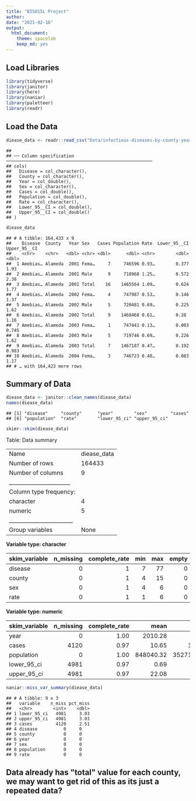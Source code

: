 ```yaml
---
title: "BIS015L Project"
author: 
date: "2021-02-16"
output:
  html_document: 
    theme: spacelab
    keep_md: yes
---
```


## Load Libraries 


```r
library(tidyverse)
library(janitor)
library(here)
library(naniar)
library(paletteer)
library(readr)
```

## Load the Data

```r
diease_data <- readr::read_csv("Data/infectious-diseases-by-county-year-and-sex 2.csv")
```

```
## 
## ── Column specification ────────────────────────────────────────────────────────
## cols(
##   Disease = col_character(),
##   County = col_character(),
##   Year = col_double(),
##   Sex = col_character(),
##   Cases = col_double(),
##   Population = col_double(),
##   Rate = col_character(),
##   Lower_95__CI = col_double(),
##   Upper_95__CI = col_double()
## )
```

```r
diease_data
```

```
## # A tibble: 164,433 x 9
##    Disease  County   Year Sex   Cases Population Rate  Lower_95__CI Upper_95__CI
##    <chr>    <chr>   <dbl> <chr> <dbl>      <dbl> <chr>        <dbl>        <dbl>
##  1 Amebias… Alameda  2001 Fema…     7     746596 0.93…        0.377        1.93 
##  2 Amebias… Alameda  2001 Male      9     718968 1.25…        0.572        2.38 
##  3 Amebias… Alameda  2001 Total    16    1465564 1.09…        0.624        1.77 
##  4 Amebias… Alameda  2002 Fema…     4     747987 0.53…        0.146        1.37 
##  5 Amebias… Alameda  2002 Male      5     720481 0.69…        0.225        1.62 
##  6 Amebias… Alameda  2002 Total     9    1468468 0.61…        0.28         1.16 
##  7 Amebias… Alameda  2003 Fema…     1     747441 0.13…        0.003        0.745
##  8 Amebias… Alameda  2003 Male      5     719746 0.69…        0.226        1.62 
##  9 Amebias… Alameda  2003 Total     7    1467187 0.47…        0.192        0.983
## 10 Amebias… Alameda  2004 Fema…     3     746723 0.40…        0.083        1.17 
## # … with 164,423 more rows
```

## Summary of Data


```r
diease_data <- janitor::clean_names(diease_data)
names(diease_data)
```

```
## [1] "disease"     "county"      "year"        "sex"         "cases"      
## [6] "population"  "rate"        "lower_95_ci" "upper_95_ci"
```


```r
skimr::skim(diease_data)
```


Table: Data summary

|                         |            |
|:------------------------|:-----------|
|Name                     |diease_data |
|Number of rows           |164433      |
|Number of columns        |9           |
|_______________________  |            |
|Column type frequency:   |            |
|character                |4           |
|numeric                  |5           |
|________________________ |            |
|Group variables          |None        |


**Variable type: character**

|skim_variable | n_missing| complete_rate| min| max| empty| n_unique| whitespace|
|:-------------|---------:|-------------:|---:|---:|-----:|--------:|----------:|
|disease       |         0|             1|   7|  77|     0|       53|          0|
|county        |         0|             1|   4|  15|     0|       59|          0|
|sex           |         0|             1|   4|   6|     0|        3|          0|
|rate          |         0|             1|   1|   6|     0|    12105|          0|


**Variable type: numeric**

|skim_variable | n_missing| complete_rate|      mean|         sd|      p0|      p25|       p50|       p75|        p100|hist  |
|:-------------|---------:|-------------:|---------:|----------:|-------:|--------:|---------:|---------:|-----------:|:-----|
|year          |         0|          1.00|   2010.28|       5.49| 2001.00|  2006.00|   2010.00|   2015.00|     2019.00|▇▇▆▇▇ |
|cases         |      4120|          0.97|     10.65|     142.95|    0.00|     0.00|      0.00|      0.00|    10001.00|▇▁▁▁▁ |
|population    |         0|          1.00| 848040.32| 3527101.31|  563.00| 29245.00| 125234.00| 422487.00| 39959095.00|▇▁▁▁▁ |
|lower_95_ci   |      4981|          0.97|      0.69|       5.48|    0.00|     0.00|      0.00|      0.00|      387.73|▇▁▁▁▁ |
|upper_95_ci   |      4981|          0.97|     22.08|      74.13|    0.01|     1.25|      4.08|     14.33|      653.08|▇▁▁▁▁ |


```r
naniar::miss_var_summary(diease_data)
```

```
## # A tibble: 9 x 3
##   variable    n_miss pct_miss
##   <chr>        <int>    <dbl>
## 1 lower_95_ci   4981     3.03
## 2 upper_95_ci   4981     3.03
## 3 cases         4120     2.51
## 4 disease          0     0   
## 5 county           0     0   
## 6 year             0     0   
## 7 sex              0     0   
## 8 population       0     0   
## 9 rate             0     0
```

## Data already has "total" value for each county, we may want to get rid of this as its just a repeated data?


